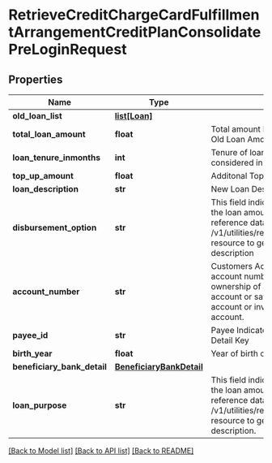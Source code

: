 # RetrieveCreditChargeCardFulfillmentArrangementCreditPlanConsolidatePreLoginRequest

## Properties
Name | Type | Description | Notes
------------ | ------------- | ------------- | -------------
**old_loan_list** | [**list[Loan]**](Loan.md) |  | [optional] 
**total_loan_amount** | **float** | Total amount borrowed by customer as Loan ie., Old Loan Amount+Top up Amount. | 
**loan_tenure_inmonths** | **int** | Tenure of loan against credit card. It is considered in terms of number of months. | 
**top_up_amount** | **float** | Additonal Topup Amount | 
**loan_description** | **str** | New Loan Description | 
**disbursement_option** | **str** | This field indicates the options/mode in which the loan amount will be disbursed. This is a reference data field. Please use /v1/utilities/referenceData/{disbursementOption} resource to get valid value of this field with description | 
**account_number** | **str** | Customers Account Number with the Bank.   An account number is the primary identifier for ownership of an account, whether a checking account or savings account or credit card account or investment account, or a loan account. | [optional] 
**payee_id** | **str** | Payee Indicator to be mapped against Payee Detail Key | [optional] 
**birth_year** | **float** | Year of birth of customer | [optional] 
**beneficiary_bank_detail** | [**BeneficiaryBankDetail**](BeneficiaryBankDetail.md) |  | [optional] 
**loan_purpose** | **str** | This field indicates the options/mode in which the loan amount will be disbursed. This is a reference data field. Please use /v1/utilities/referenceData/{loanPurpose} resource to get valid value of this field with description. | [optional] 

[[Back to Model list]](../README.md#documentation-for-models) [[Back to API list]](../README.md#documentation-for-api-endpoints) [[Back to README]](../README.md)

